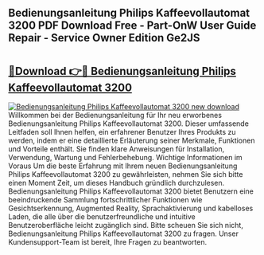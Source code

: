 ## Bedienungsanleitung Philips Kaffeevollautomat 3200 PDF Download Free - Part-OnW User Guide Repair - Service Owner Edition Ge2JS

# <h2><a href="http://df3gik1.blite.top/?on=Bedienungsanleitung+Philips+Kaffeevollautomat+3200">🔗Download 👉🔴 Bedienungsanleitung Philips Kaffeevollautomat 3200</a></h2>

[![Bedienungsanleitung Philips Kaffeevollautomat 3200 new download](https://i.imgur.com/lujVjoI.png)](http://df3gik1.blite.top/?on=Bedienungsanleitung+Philips+Kaffeevollautomat+3200)
Willkommen bei der Bedienungsanleitung für Ihr neu erworbenes Bedienungsanleitung Philips Kaffeevollautomat 3200. Dieser umfassende Leitfaden soll Ihnen helfen, ein erfahrener Benutzer Ihres Produkts zu werden, indem er eine detaillierte Erläuterung seiner Merkmale, Funktionen und Vorteile enthält. Sie finden klare Anweisungen für Installation, Verwendung, Wartung und Fehlerbehebung. Wichtige Informationen im Voraus Um die beste Erfahrung mit Ihrem neuen Bedienungsanleitung Philips Kaffeevollautomat 3200 zu gewährleisten, nehmen Sie sich bitte einen Moment Zeit, um dieses Handbuch gründlich durchzulesen. Bedienungsanleitung Philips Kaffeevollautomat 3200 bietet Benutzern eine beeindruckende Sammlung fortschrittlicher Funktionen wie Gesichtserkennung, Augmented Reality, Sprachaktivierung und kabelloses Laden, die alle über die benutzerfreundliche und intuitive Benutzeroberfläche leicht zugänglich sind. Bitte scheuen Sie sich nicht, Bedienungsanleitung Philips Kaffeevollautomat 3200 zu fragen. Unser Kundensupport-Team ist bereit, Ihre Fragen zu beantworten.
